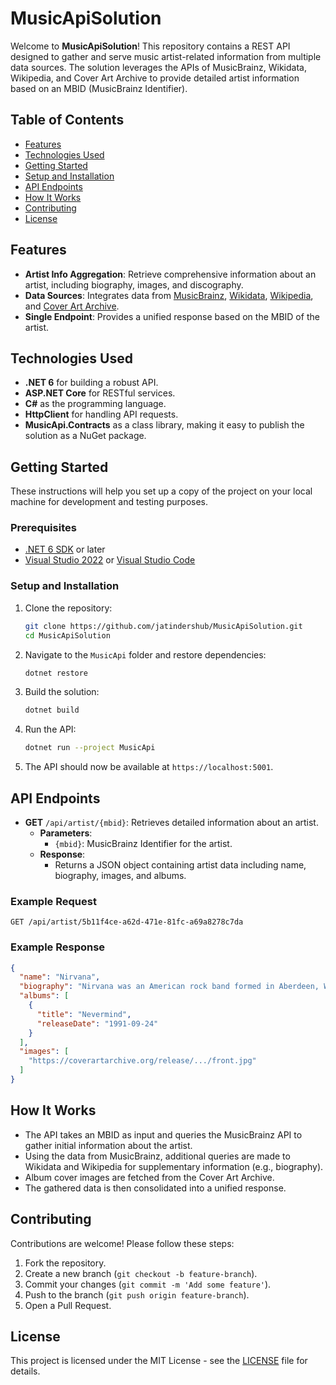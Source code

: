 # MusicApiSolution

Welcome to **MusicApiSolution**! This repository contains a REST API designed to gather and serve music artist-related information from multiple data sources. The solution leverages the APIs of MusicBrainz, Wikidata, Wikipedia, and Cover Art Archive to provide detailed artist information based on an MBID (MusicBrainz Identifier).

## Table of Contents
- [Features](#features)
- [Technologies Used](#technologies-used)
- [Getting Started](#getting-started)
- [Setup and Installation](#setup-and-installation)
- [API Endpoints](#api-endpoints)
- [How It Works](#how-it-works)
- [Contributing](#contributing)
- [License](#license)

## Features
- **Artist Info Aggregation**: Retrieve comprehensive information about an artist, including biography, images, and discography.
- **Data Sources**: Integrates data from [MusicBrainz](https://musicbrainz.org/), [Wikidata](https://www.wikidata.org/), [Wikipedia](https://en.wikipedia.org/), and [Cover Art Archive](https://coverartarchive.org/).
- **Single Endpoint**: Provides a unified response based on the MBID of the artist.

## Technologies Used
- **.NET 6** for building a robust API.
- **ASP.NET Core** for RESTful services.
- **C#** as the programming language.
- **HttpClient** for handling API requests.
- **MusicApi.Contracts** as a class library, making it easy to publish the solution as a NuGet package.

## Getting Started
These instructions will help you set up a copy of the project on your local machine for development and testing purposes.

### Prerequisites
- [.NET 6 SDK](https://dotnet.microsoft.com/download/dotnet/6.0) or later
- [Visual Studio 2022](https://visualstudio.microsoft.com/) or [Visual Studio Code](https://code.visualstudio.com/)

### Setup and Installation
1. Clone the repository:
   ```bash
   git clone https://github.com/jatindershub/MusicApiSolution.git
   cd MusicApiSolution
   ```
2. Navigate to the `MusicApi` folder and restore dependencies:
   ```bash
   dotnet restore
   ```
3. Build the solution:
   ```bash
   dotnet build
   ```
4. Run the API:
   ```bash
   dotnet run --project MusicApi
   ```
5. The API should now be available at `https://localhost:5001`.

## API Endpoints
- **GET** `/api/artist/{mbid}`: Retrieves detailed information about an artist.
  - **Parameters**: 
    - `{mbid}`: MusicBrainz Identifier for the artist.
  - **Response**:
    - Returns a JSON object containing artist data including name, biography, images, and albums.

### Example Request
```http
GET /api/artist/5b11f4ce-a62d-471e-81fc-a69a8278c7da
```

### Example Response
```json
{
  "name": "Nirvana",
  "biography": "Nirvana was an American rock band formed in Aberdeen, Washington, in 1987...",
  "albums": [
    {
      "title": "Nevermind",
      "releaseDate": "1991-09-24"
    }
  ],
  "images": [
    "https://coverartarchive.org/release/.../front.jpg"
  ]
}
```

## How It Works
- The API takes an MBID as input and queries the MusicBrainz API to gather initial information about the artist.
- Using the data from MusicBrainz, additional queries are made to Wikidata and Wikipedia for supplementary information (e.g., biography).
- Album cover images are fetched from the Cover Art Archive.
- The gathered data is then consolidated into a unified response.

## Contributing
Contributions are welcome! Please follow these steps:
1. Fork the repository.
2. Create a new branch (`git checkout -b feature-branch`).
3. Commit your changes (`git commit -m 'Add some feature'`).
4. Push to the branch (`git push origin feature-branch`).
5. Open a Pull Request.

## License
This project is licensed under the MIT License - see the [LICENSE](LICENSE) file for details.
